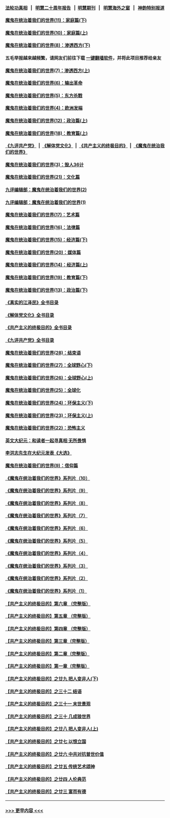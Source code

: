 #### [法轮功真相](https://github.com/gfw-breaker/truth/blob/master/README.md?t=0) &nbsp;&nbsp;|&nbsp;&nbsp; [明慧二十周年报告](https://github.com/gfw-breaker/mh-reports/blob/master/README.md?t=0) &nbsp;&nbsp;|&nbsp;&nbsp;[明慧期刊](https://github.com/gfw-breaker/mh-qikan) &nbsp;&nbsp;|&nbsp;&nbsp; [明慧海外之窗](https://github.com/gfw-breaker/mh-news/blob/master/README.md?t=0) &nbsp;&nbsp;|&nbsp;&nbsp; [神韵特别报道](https://github.com/gfw-breaker/mh-news/blob/master/shenyun.md?t=0)
#### [魔鬼在统治着我们的世界(11)：家庭篇(下)](../pages/nsc422/n10440961.md?t=12030450) 
#### [魔鬼在统治着我们的世界(10)：家庭篇(上)](../pages/nsc422/n10435448.md?t=12030450) 
#### [魔鬼在统治着我们的世界(8)：渗透西方(下)](../pages/nsc422/n10429603.md?t=12030450) 
#### 五毛举报越来越频繁，请网友们前往下载 [一键翻墙软件](https://github.com/gfw-breaker/ssr-accounts)，并将此项目推荐给亲友
#### [魔鬼在统治着我们的世界(7)：渗透西方(上)](../pages/nsc422/n10426013.md?t=12030450) 
#### [魔鬼在统治着我们的世界(6)：输出革命](../pages/nsc422/n10421536.md?t=12030450) 
#### [魔鬼在统治着我们的世界(5)：东方杀戮](../pages/nsc422/n10417707.md?t=12030450) 
#### [魔鬼在统治着我们的世界(4)：欧洲发端](../pages/nsc422/n10414890.md?t=12030450) 
#### [魔鬼在统治着我们的世界(12)：政治篇(上)](../pages/nsc422/n10444576.md?t=12030450) 
#### [魔鬼在统治着我们的世界(18)：教育篇(上)](../pages/nsc422/n10526970.md?t=12030450) 
#### [《九评共产党》](https://github.com/begood0513/9ping.md/blob/master/README.md) &nbsp;|&nbsp; [《解体党文化》](../../../../jtdwh.md/blob/master/README.md)  &nbsp;|&nbsp; [《共产主义的终极目的》](../../../../gczydzjmd.md/blob/master/README.md) &nbsp;|&nbsp; [《魔鬼在统治我们的世界》](../../../../mgztzwmdsj.md/blob/master/README.md) 
#### [魔鬼在统治着我们的世界(3)：毁人36计](../pages/nsc422/n10411583.md?t=12030450) 
#### [魔鬼在统治着我们的世界(21)：文化篇](../pages/nsc422/n10597706.md?t=12030450) 
#### [九评编辑部：魔鬼在统治着我们的世界(2)](../pages/nsc422/n10410036.md?t=12030450) 
#### [九评编辑部：魔鬼在统治着我们的世界(1)](../pages/nsc422/n10406825.md?t=12030450) 
#### [魔鬼在统治着我们的世界(17)：艺术篇](../pages/nsc422/n10499093.md?t=12030450) 
#### [魔鬼在统治着我们的世界(16)：法律篇](../pages/nsc422/n10485969.md?t=12030450) 
#### [魔鬼在统治着我们的世界(15)：经济篇(下)](../pages/nsc422/n10469975.md?t=12030450) 
#### [魔鬼在统治着我们的世界(20)：媒体篇](../pages/nsc422/n10586579.md?t=12030450) 
#### [魔鬼在统治着我们的世界(14)：经济篇(上)](../pages/nsc422/n10457370.md?t=12030450) 
#### [魔鬼在统治着我们的世界(19)：教育篇(下)](../pages/nsc422/n10564808.md?t=12030450) 
#### [魔鬼在统治着我们的世界(13)：政治篇(下)](../pages/nsc422/n10448270.md?t=12030450) 
#### [《真实的江泽民》全书目录](../pages/nsc422/n13721399.md?t=12030450) 
#### [《解体党文化》全书目录](../pages/nsc422/n13721157.md?t=12030450) 
#### [《共产主义的终极目的》全书目录](../pages/nsc422/n13721048.md?t=12030450) 
#### [《九评共产党》全书目录](../pages/nsc422/n13708085.md?t=12030450) 
#### [魔鬼在统治着我们的世界(28)：结束语](../pages/nsc422/n10936246.md?t=12030450) 
#### [魔鬼在统治着我们的世界(27)：全球野心(下)](../pages/nsc422/n10928319.md?t=12030450) 
#### [魔鬼在统治着我们的世界(26)：全球野心(上)](../pages/nsc422/n10900318.md?t=12030450) 
#### [魔鬼在统治着我们的世界(25)：全球化](../pages/nsc422/n10788205.md?t=12030450) 
#### [魔鬼在统治着我们的世界(24)：环保主义(下)](../pages/nsc422/n10695307.md?t=12030450) 
#### [魔鬼在统治着我们的世界(23)：环保主义(上)](../pages/nsc422/n10688613.md?t=12030450) 
#### [魔鬼在统治着我们的世界(22)：恐怖主义](../pages/nsc422/n10614727.md?t=12030450) 
#### [英文大纪元：和读者一起寻真相 无所畏惧](../pages/nsc422/n12542027.md?t=12030450) 
#### [李洪志先生在大纪元发表《大选》](../pages/nsc422/n12534746.md?t=12030450) 
#### [魔鬼在统治着我们的世界(9)：信仰篇](../pages/nsc422/n10432159.md?t=12030450) 
#### [《魔鬼在统治着我们的世界》系列片（10）](../pages/nsc422/n12292670.md?t=12030450) 
#### [《魔鬼在统治着我们的世界》系列片（9）](../pages/nsc422/n12290859.md?t=12030450) 
#### [《魔鬼在统治着我们的世界》系列片（8）](../pages/nsc422/n12287445.md?t=12030450) 
#### [《魔鬼在统治着我们的世界》系列片（7）](../pages/nsc422/n12283425.md?t=12030450) 
#### [《魔鬼在统治着我们的世界》系列片（6）](../pages/nsc422/n12282314.md?t=12030450) 
#### [《魔鬼在统治着我们的世界》系列片（5）](../pages/nsc422/n12281419.md?t=12030450) 
#### [《魔鬼在统治着我们的世界》系列片（4）](../pages/nsc422/n12274024.md?t=12030450) 
#### [《魔鬼在统治着我们的世界》系列片（3）](../pages/nsc422/n12271322.md?t=12030450) 
#### [《魔鬼在统治着我们的世界》系列片（2）](../pages/nsc422/n12269049.md?t=12030450) 
#### [《魔鬼在统治着我们的世界》系列片（1）](../pages/nsc422/n12267575.md?t=12030450) 
#### [【共产主义的终极目的】第六章 （完整版）](../pages/nsc422/n11428913.md?t=12030450) 
#### [【共产主义的终极目的】第五章 （完整版）](../pages/nsc422/n11428912.md?t=12030450) 
#### [【共产主义的终极目的】第四章 （完整版）](../pages/nsc422/n11428907.md?t=12030450) 
#### [【共产主义的终极目的】第三章（完整版）](../pages/nsc422/n11428848.md?t=12030450) 
#### [【共产主义的终极目的】第二章（完整版）](../pages/nsc422/n11428831.md?t=12030450) 
#### [【共产主义的终极目的】第一章（完整版）](../pages/nsc422/n11417651.md?t=12030450) 
#### [【共产主义的终极目的】之廿九 把人变非人(下)](../pages/nsc422/n11344140.md?t=12030450) 
#### [【共产主义的终极目的】之三十二 结语](../pages/nsc422/n11360535.md?t=12030450) 
#### [【共产主义的终极目的】之三十一 末世景观](../pages/nsc422/n11351129.md?t=12030450) 
#### [【共产主义的终极目的】之三十 几成狼世界](../pages/nsc422/n11348280.md?t=12030450) 
#### [【共产主义的终极目的】之廿八 把人变非人(上)](../pages/nsc422/n11340492.md?t=12030450) 
#### [【共产主义的终极目的】之廿七 以恨立国](../pages/nsc422/n11336944.md?t=12030450) 
#### [【共产主义的终极目的】之廿六 中共对抗普世价值](../pages/nsc422/n11324785.md?t=12030450) 
#### [【共产主义的终极目的】之廿五 传统艺术颂神](../pages/nsc422/n11296396.md?t=12030450) 
#### [【共产主义的终极目的】之廿四 人伦典范](../pages/nsc422/n11296397.md?t=12030450) 
#### [【共产主义的终极目的】之廿三 富而有德](../pages/nsc422/n11283598.md?t=12030450) 

----
#### [ >>> 更早内容 <<< ](../indexes/nsc422-earlier.md)
